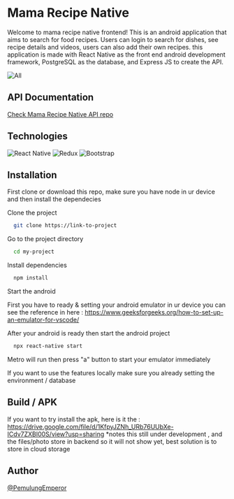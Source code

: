 # Mama Recipe Native
Welcome to mama recipe native frontend! This is an android application that aims to search for food recipes. Users can login to search for dishes, see recipe details and videos, users can also add their own recipes. this application is made with React Native as the front end android development framework, PostgreSQL as the database, and Express JS to create the API.

![All](https://github.com/PemulungEmperor/mama_recipe_native/assets/76174871/7ac61372-7c2d-4f2f-af6e-07c56df07b20)


## API Documentation
  
[Check Mama Recipe Native API repo](https://github.com/PemulungEmperor/mama_recipe_native_express)

## Technologies
![React Native](https://img.shields.io/badge/react_native-%2320232a.svg?style=for-the-badge&logo=react&logoColor=%2361DAFB)
![Redux](https://img.shields.io/badge/redux-%23593d88.svg?style=for-the-badge&logo=redux&logoColor=white)
![Bootstrap](https://img.shields.io/badge/bootstrap-%238511FA.svg?style=for-the-badge&logo=bootstrap&logoColor=white)

## Installation

First clone or download this repo, make sure you have node in ur device and then install the dependecies

Clone the project

```bash
  git clone https://link-to-project
```

Go to the project directory

```bash
  cd my-project
```

Install dependencies

```bash
  npm install
```

Start the android

First you have to ready & setting your android emulator in ur device you can see the reference in here :
https://www.geeksforgeeks.org/how-to-set-up-an-emulator-for-vscode/

After your android is ready then start the android project

```bash
  npx react-native start
```

Metro will run then press "a" button to start your emulator immediately

If you want to use the features locally make sure you already setting the environment / database
    
## Build / APK
If you want to try install the apk, here is it the : https://drive.google.com/file/d/1KfpyJZNh_URb76UUbXe-ICdv7ZXBI00S/view?usp=sharing
*notes this still under development , and the files/photo store in backend so it will not show yet, best solution is to store in cloud storage

## Author

[@PemulungEmperor](https://github.com/PemulungEmperor) 
